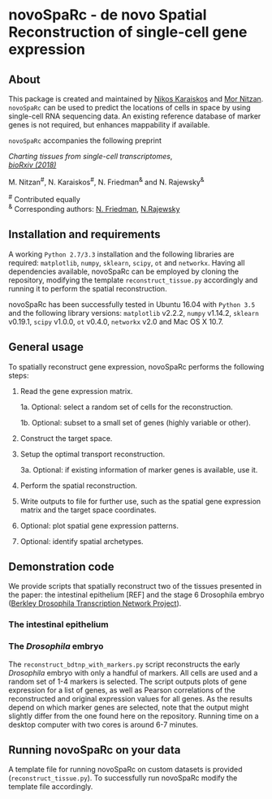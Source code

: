 # novoSpaRc - de novo Spatial Reconstruction of single-cell gene expression

## About
This package is created and maintained by 
[Nikos Karaiskos](mailto:nikolaos.karaiskos@mdc-berlin.de) and
[Mor Nitzan](mailto:mornitzan@fas.harvard.edu). 
`novoSpaRc` can be used to predict the locations of cells
in space by using single-cell RNA sequencing data. An existing reference
database of marker genes is not required, but enhances mappability if
available.

`novoSpaRc` accompanies the following preprint

*Charting tissues from single-cell transcriptomes*, <br />
[*bioRxiv (2018)*](https://www.biorxiv.org/content/early/2018/10/30/456350)

M. Nitzan<sup>#</sup>, N. Karaiskos<sup>#</sup>,
N. Friedman<sup>&</sup> and N. Rajewsky<sup>&</sup>

<sup>#</sup> Contributed equally <br />
<sup>&</sup> Corresponding authors: 
[N. Friedman](mailto:nir.friedman@mail.huji.ac.il), 
[N.Rajewsky](mailto:rajewsky@mdc-berlin.de)

## Installation and requirements
A working `Python 2.7/3.3` installation and the following libraries are required: 
`matplotlib`, `numpy`, `sklearn`, `scipy`, `ot` and `networkx`.
Having all dependencies available, novoSpaRc can be employed by cloning the 
repository, modifying the template `reconstruct_tissue.py` accordingly
and running it to perform the spatial reconstruction.

novoSpaRc has been successfully tested in Ubuntu 16.04 with `Python 3.5`
and the following library versions: `matplotlib` v2.2.2, `numpy` v1.14.2,
`sklearn` v0.19.1, `scipy` v1.0.0, `ot` v0.4.0, `networkx` v2.0
and Mac OS X 10.7.

## General usage 
To spatially reconstruct gene expression, novoSpaRc performs the following
steps:
1. Read the gene expression matrix.

    1a. Optional: select a random set of cells for the reconstruction.

    1b. Optional: subset to a small set of genes (highly variable or other).
2. Construct the target space.
3. Setup the optimal transport reconstruction.

    3a. Optional: if existing information of marker genes is available, use it.
4. Perform the spatial reconstruction.
5. Write outputs to file for further use, such as the spatial gene expression
matrix and the target space coordinates.
6. Optional: plot spatial gene expression patterns.
7. Optional: identify spatial archetypes. 

## Demonstration code
We provide scripts that spatially reconstruct two of the tissues presented
in the paper: the intestinal epithelium [REF] and the stage 6 Drosophila 
embryo ([Berkley Drosophila Transcription Network Project](http://bdtnp.lbl.gov)).

### The intestinal epithelium

### The *Drosophila* embryo
The `reconstruct_bdtnp_with_markers.py` script reconstructs the early
*Drosophila* embryo with only a handful of markers. All cells are used and
a random set of 1-4 markers is selected. The script outputs plots of
gene expression for a list of genes, as well as Pearson correlations of the
reconstructed and original expression values for all genes.
As the results depend on which 
marker genes are selected, note that the output might slightly differ 
from the one found here on the repository. Running time on a desktop 
computer with two cores is around 6-7 minutes.

## Running novoSpaRc on your data
A template file for running novoSpaRc on custom datasets is 
provided (`reconstruct_tissue.py`). To successfully run novoSpaRc modify the
template file accordingly.

